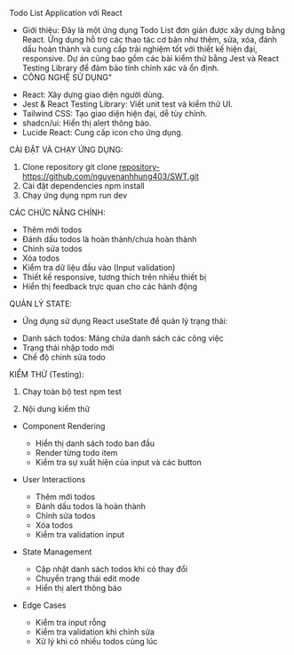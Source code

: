   Todo List Application với React
- Giới thiệu: Đây là một ứng dụng Todo List đơn giản được xây dựng bằng React. Ứng dụng hỗ trợ các thao tác cơ bản như thêm, sửa, xóa, đánh dấu hoàn thành và cung cấp trải nghiệm tốt với thiết kế hiện đại, responsive. Dự án cũng bao gồm các bài kiểm thử bằng Jest và React Testing Library để đảm bảo tính chính xác và ổn định.
- CÔNG NGHỆ SỬ DỤNG"
+ React: Xây dựng giao diện người dùng.
+ Jest & React Testing Library: Viết unit test và kiểm thử UI.
+ Tailwind CSS: Tạo giao diện hiện đại, dễ tùy chỉnh.
+ shadcn/ui: Hiển thị alert thông báo.
+ Lucide React: Cung cấp icon cho ứng dụng.

CÀI ĐẶT VÀ CHẠY ỨNG DỤNG:
1. Clone repository
git clone <repository-https://github.com/nguyenanhhung403/SWT.git>
2. Cài đặt dependencies
npm install
3. Chạy ứng dụng
npm run dev

CÁC CHỨC NĂNG CHÍNH: 
+ Thêm mới todos
+  Đánh dấu todos là hoàn thành/chưa hoàn thành
+ Chỉnh sửa todos
+ Xóa todos
+ Kiểm tra dữ liệu đầu vào (Input validation)
+ Thiết kế responsive, tương thích trên nhiều thiết bị
+ Hiển thị feedback trực quan cho các hành động

QUẢN LÝ STATE:
- Ứng dụng sử dụng React useState để quản lý trạng thái:
+ Danh sách todos: Mảng chứa danh sách các công việc
+ Trạng thái nhập todo mới
+ Chế độ chỉnh sửa todo

KIỂM THỬ (Testing):
1. Chạy toàn bộ test 
npm test

2. Nội dung kiểm thử
  - Component Rendering
    + Hiển thị danh sách todo ban đầu
    + Render từng todo item
    + Kiểm tra sự xuất hiện của input và các button

  - User Interactions
    + Thêm mới todos
    + Đánh dấu todos là hoàn thành
    + Chỉnh sửa todos
    + Xóa todos
    + Kiểm tra validation input

  - State Management
    + Cập nhật danh sách todos khi có thay đổi
    + Chuyển trạng thái edit mode
    + Hiển thị alert thông báo

  - Edge Cases
    + Kiểm tra input rỗng
    + Kiểm tra validation khi chỉnh sửa
    + Xử lý khi có nhiều todos cùng lúc

